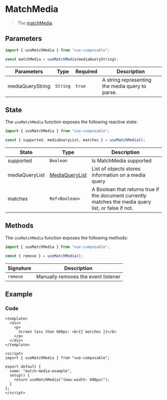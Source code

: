 # MatchMedia

> The [matchMedia](https://developer.mozilla.org/en-US/docs/Web/API/Window/matchMedia).

## Parameters

```js
import { useMatchMedia } from "vue-composable";

const matchMedia = useMatchMedia(mediaQueryString);
```

| Parameters       | Type     | Required | Description                                     |
| ---------------- | -------- | -------- | ----------------------------------------------- |
| mediaQueryString | `String` | `true`   | A string representing the media query to parse. |

## State

The `useMatchMedia` function exposes the following reactive state:

```js
import { useMatchMedia } from "vue-composable";

const { supported, mediaQueryList, matches } = useMatchMedia();
```

| State          | Type                                                                              | Description                                                                                          |
| -------------- | --------------------------------------------------------------------------------- | ---------------------------------------------------------------------------------------------------- |
| supported      | `Boolean`                                                                         | Is MatchMedia supported                                                                              |
| mediaQueryList | [MediaQueryList](https://developer.mozilla.org/en-US/docs/Web/API/MediaQueryList) | List of objects stores information on a media query                                                  |
| matches        | `Ref<Boolean>`                                                                    | A Boolean that returns true if the document currently matches the media query list, or false if not. |

## Methods

The `useMatchMedia` function exposes the following methods:

```js
import { useMatchMedia } from "vue-composable";

const { remove } = useMatchMedia();
```

| Signature | Description                         |
| --------- | ----------------------------------- |
| `remove`  | Manually removes the event listener |

## Example

<ClientOnly>
<match-media-example/>
</ClientOnly>

### Code

```vue
<template>
  <div>
    <p>
      Screen less than 600px: <b>{{ matches }}</b>
    </p>
  </div>
</template>

<script>
import { useMatchMedia } from "vue-composable";

export default {
  name: "match-media-example",
  setup() {
    return useMatchMedia("(max-width: 600px)");
  }
};
</script>
```
